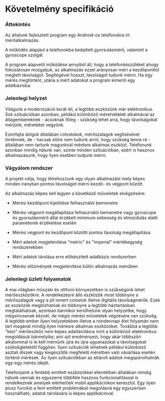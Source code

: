 # Követelmény specifikáció

### Áttekintés

Az általunk fejlesztett program egy Android-os telefonokra írt mérőalkalmazás.

A működés alapjául a telefonokba beépített gyorsulásmérő, valamint a gyroscope szolgál.

A program alapvető működése annyiból áll, hogy a telefonkészüléket ahogy fokozatosan mozgatjuk, az alkalmazás ezzel arányosan méri a kezdőponttól megtett távolságot.
Segítégével hosszt, távolságot tudunk mérni. Ha egy mérés megtörtént, utána a mért adatokat a program kimenti egy adatbázisba.

### Jelenlegi helyzet

Világunk a modernizáció korát éli, a legtöbb eszközünk már elektronikus.
Sok szituációban azonban, például különböző méretvételek alkalmával az átlagembereknek - ácsoknak főleg - szükség lehet arra, hogy távolságokat mérjünk, méreteket vegyünk.

Ezenfajta dolgok általában colostokok, mérőszalagok segítsésével történnek, de - hacsak előre nem tudunk arról, hogy szükség lenne rá - általában
nem tartunk magunknál mérésre alkalmas eszközt. Telefonunk azonban mindig nálunk van, szinte minden szituációban, ezért is hasznos alkalmazásunk, hogy ilyen esetben tudjunk mérni.

### Vágyálom rendszer

A projekt célja, hogy létrehozzunk egy olyan alkalmazást mely képes minden irányban pontos távolságot mérni kezdő- és végpont
között.

Az alkalmazás képes kell legyen a következő műveletek elvégzésére:

+ Mérési kezdőpont kijelölése felhasználói bemenetre

+ Mérési végpont megállapítása felhasználói bemenetre vagy gyroscope és gyorsulásmérő által érzékelt minimum sebesség és elmozdulás alatti paraméterek érzékelése esetén

+ Mérési végpont és kezdőpont közötti pontos távolság megállapítása

+ Mért adatok megjelenítése "metric" és "imperial" mértékegység rendszerekben

+ Mért adatok tárolása erre előkészített adatbázis rendszerben

+ Mérési előzmények megjelenítése külön alkalmazás menüben

### Jelenlegi üzleti folyamatok

A mai világban műszaki és otthoni környezetben is szükségünk lehet mérőeszközökre. A rendelkezésre álló eszközök most többnyire a mérőszalagok
vagy a jól ismert colostok illetve digitális távolságmérők. Ezek az eszközök megbízhatóak és többnyire a legtöbb háztartásban megtalálhatóak,
azonban bármikor kerülhetünk olyan helyzetbe, hogy mégsincsenek kéznél, de mégis mérési műveletek végzésére van szükség. A legtöbb ember
ilyen helyzetekben illetve a mindennapi élet folyamán nem tart magánál mindig ilyen mérésre alkalmas eszközöket. Továbbá a legtöbb "kézi" 
mérőeszköz nem képes adattárolásra mint a különböző elektronikus megoldásuk bármelyike, ami azt eredményezi, hogy akár többszöri alkalommal
is le kell mérnünk újra és újra ugyanazokat a távolságokat szükségletektől függően. Ilyen szituációk lehetnek például különböző asztali díszek
vagy kiegészítők megfelelő méretben való vásárlása esetén történő mérések. Az ilyen szituációkban az eltárolt adatok megspórolhatnák egy-egy
mérés idejét.

Telefonjaink a fentebb említett eszközökkel ellentétben általában mindig nálunk vannak és egyszerre többféle hasznos funkcionalitással is rendelkeznek
amelyek elérhetőek mobil applikációkon keresztül. Egy ilyen plusz funckió a fent említett problémákat megoldaná egy egyszerűen használható, 
adatok tárolására is képes applikációval.